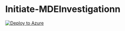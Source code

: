 # Initiate-MDEInvestigationn

[![Deploy to Azure](https://aka.ms/deploytoazurebutton)](https://portal.azure.com/#create/Microsoft.Template/uri/https%3A%2F%2Fraw.githubusercontent.com%2FJakeD-5Q%2FDeployPlaybooks%2Fmain%2FInitiate-MDEInvestigation%2Fazuredeploy.json)
